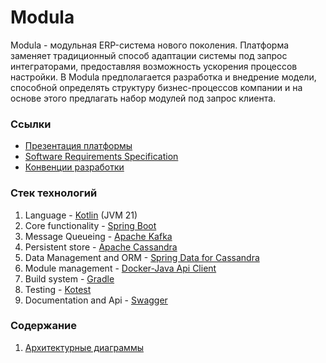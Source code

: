 # Modula

Modula - модульная ERP-система нового поколения. Платформа заменяет традиционный способ адаптации системы под запрос интеграторами, предоставляя возможность ускорения процессов настройки. В Modula предполагается разработка и внедрение модели, способной определять структуру бизнес-процессов компании и на основе этого предлагать набор модулей под запрос клиента.

### Ссылки

- [Презентация платформы](https://docs.google.com/presentation/d/1wjNSPsIMHy9a9tOjjyvC3nUsP3o-lV1QoSe9QnldgVs/edit?usp=sharing)
- [Software Requirements Specification](https://docs.google.com/document/d/12pZhoTqlcIrApBSkY6IxDJSeU7ntB7Us0Hz-6kBZSXQ/edit?usp=sharing)
- [Конвенции разработки](https://tree.taiga.io/project/filimonsha-modula/wiki/konventsii-bek)

### Стек технологий

1. Language - [Kotlin](https://kotlinlang.org/docs/jvm-get-started-spring-boot.html) (JVM 21)
2. Core functionality - [Spring Boot](https://spring.io/projects/spring-boot)
3. Message Queueing - [Apache Kafka](https://kafka.apache.org/documentation/#gettingStarted)
4. Persistent store - [Apache Cassandra](https://cassandra.apache.org/doc/latest/cassandra/architecture/overview.html)
5. Data Management and ORM - [Spring Data for Cassandra](https://spring.io/projects/spring-data-cassandra)
6. Module management - [Docker-Java Api Client](https://github.com/docker-java/docker-java/blob/main/docs/getting_started.md)
7. Build system - [Gradle](https://docs.gradle.org/current/userguide/gradle_basics.html)
8. Testing - [Kotest](https://kotest.io/docs/assertions/assertions.html)
9. Documentation and Api - [Swagger](https://swagger.io/docs/)

### Содержание

1. [Архитектурные диаграммы](./diagram/readme.md)
